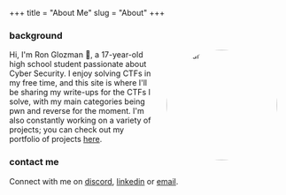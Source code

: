 +++
title = "About Me"
slug = "About"
+++

### background

<img src="/images/avatar.png" alt="Avatar" style="float: right; padding-left: 20px; padding-right: 20px; border-radius: 50%; object-fit: cover; height: auto;" width="200">

<p style=" text-align: left;">Hi, I'm Ron Glozman 👋, a 17-year-old high school student passionate about Cyber Security. I enjoy solving CTFs in my free time, and this site is where I'll be sharing my write-ups for the CTFs I solve, with my main categories being pwn and reverse for the moment. I'm also constantly working on a variety of projects; you can check out my portfolio of projects <a href="../Projects">here</a>.</p>

### contact me 

Connect with me on [discord](https://discord.com/users/687328051486392605), [linkedin](https://www.linkedin.com/in/ron-glozman-41724322b/) or [email](mailto:ronglozman2006@gmail.com).